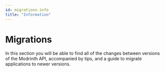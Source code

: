 ```yaml
---
id: migrations-info
title: "Information"
---
```


# Migrations

In this section you will be able to find all of the changes between versions of the Modrinth API, accompanied by tips, and a guide to migrate applications to newer versions.

